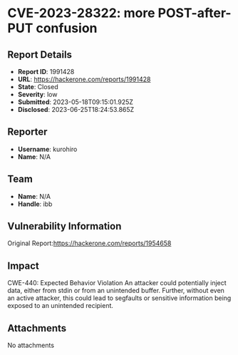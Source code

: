 # CVE-2023-28322: more POST-after-PUT confusion

## Report Details
- **Report ID**: 1991428
- **URL**: https://hackerone.com/reports/1991428
- **State**: Closed
- **Severity**: low
- **Submitted**: 2023-05-18T09:15:01.925Z
- **Disclosed**: 2023-06-25T18:24:53.865Z

## Reporter
- **Username**: kurohiro
- **Name**: N/A

## Team
- **Name**: N/A
- **Handle**: ibb

## Vulnerability Information
Original Report:https://hackerone.com/reports/1954658

## Impact

CWE-440: Expected Behavior Violation
An attacker could potentially inject data, either from stdin or from an unintended buffer. Further, without even an active attacker, this could lead to segfaults or sensitive information being exposed to an unintended recipient.

## Attachments
No attachments
